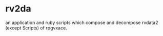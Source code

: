 rv2da
=====

an application and ruby scripts which compose and decompose rvdata2 (except Scripts) of rpgvxace.
